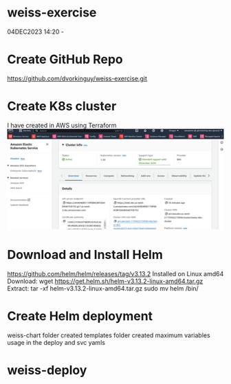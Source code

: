 # weiss-exercise
04DEC2023 
14:20 - 


# Create GitHub Repo
https://github.com/dvorkinguy/weiss-exercise.git


# Create K8s cluster
I have created in AWS using Terraform
![weiss-eks-cluster](images/weiss-eks-cluster.png)

# Download and Install Helm 
https://github.com/helm/helm/releases/tag/v3.13.2
Installed on Linux amd64
Download: wget https://get.helm.sh/helm-v3.13.2-linux-amd64.tar.gz
Extract: tar -xf helm-v3.13.2-linux-amd64.tar.gz
sudo mv helm /bin/

# Create Helm deployment
weiss-chart folder created
templates folder created
maximum variables usage in the deploy and svc yamls
# weiss-deploy
